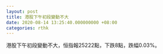 ```yaml
---
layout: post
title: 港股下午初段變動不大
date: 2020-08-14 13:25:40.000000000 +08:00
categories: rthk
---
```


港股下午初段變動不大，恒指報25222點，下跌8點，跌幅0.03%。
